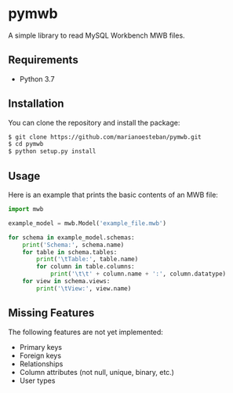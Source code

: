 # pymwb

A simple library to read MySQL Workbench MWB files.

## Requirements

* Python 3.7

## Installation

You can clone the repository and install the package:

```bash
$ git clone https://github.com/marianoesteban/pymwb.git
$ cd pymwb
$ python setup.py install
```

## Usage

Here is an example that prints the basic contents of an MWB file:

```python
import mwb

example_model = mwb.Model('example_file.mwb')

for schema in example_model.schemas:
    print('Schema:', schema.name)
    for table in schema.tables:
        print('\tTable:', table.name)
        for column in table.columns:
            print('\t\t' + column.name + ':', column.datatype)
    for view in schema.views:
        print('\tView:', view.name)
```

## Missing Features

The following features are not yet implemented:

* Primary keys
* Foreign keys
* Relationships
* Column attributes (not null, unique, binary, etc.)
* User types
